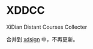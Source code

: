 # XDDCC

XiDian Distant Courses Collecter

合并到 [xdsign](https://github.com/learturely/xdsign) 中，不再更新。
